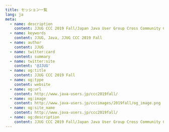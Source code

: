 ```yaml
---
title: セッション一覧
lang: ja
meta:
  - name: description
    content: JJUG CCC 2019 Fall/Japan Java User Group Cross Community Conference 2019 Fall
  - name: keywords
    content: JJUG, Java, JJUG CCC 2019 Fall
  - name: author
    content: JJUG
  - name: twitter:card
    content: summary
  - name: twitter:site
    content: '@JJUG'
  - name: og:title
    content: JJUG CCC 2019 Fall
  - name: og:type
    content: website
  - name: og:url
    content: http://www.java-users.jp/ccc2019fall/
  - name: og:image
    content: http://www.java-users.jp/cccimages/2019fall/og_image.png
  - name: og:site_name
    content: http://www.java-users.jp/ccc2019fall/
  - name: og:description
    content: JJUG CCC 2019 Fall/Japan Java User Group Cross Community Conference 2019 Fall
---
```

<Sessions/>
<Footer/>
